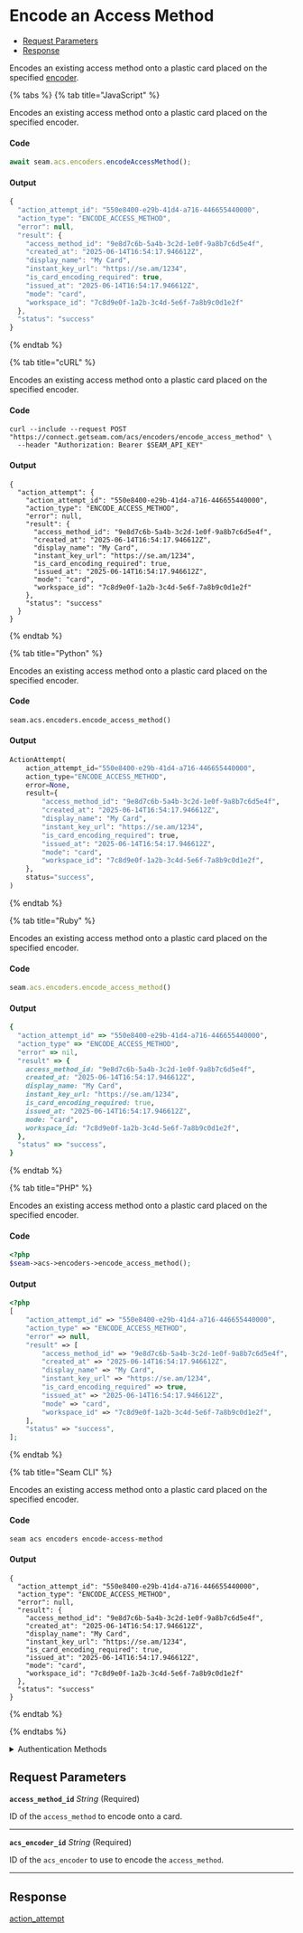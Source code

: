 # Encode an Access Method

- [Request Parameters](#request-parameters)
- [Response](#response)

Encodes an existing access method onto a plastic card placed on the specified [encoder](../../../capability-guides/access-systems/working-with-card-encoders-and-scanners/README.md).


{% tabs %}
{% tab title="JavaScript" %}

Encodes an existing access method onto a plastic card placed on the specified encoder.

#### Code

```javascript
await seam.acs.encoders.encodeAccessMethod();
```

#### Output

```javascript
{
  "action_attempt_id": "550e8400-e29b-41d4-a716-446655440000",
  "action_type": "ENCODE_ACCESS_METHOD",
  "error": null,
  "result": {
    "access_method_id": "9e8d7c6b-5a4b-3c2d-1e0f-9a8b7c6d5e4f",
    "created_at": "2025-06-14T16:54:17.946612Z",
    "display_name": "My Card",
    "instant_key_url": "https://se.am/1234",
    "is_card_encoding_required": true,
    "issued_at": "2025-06-14T16:54:17.946612Z",
    "mode": "card",
    "workspace_id": "7c8d9e0f-1a2b-3c4d-5e6f-7a8b9c0d1e2f"
  },
  "status": "success"
}
```
{% endtab %}

{% tab title="cURL" %}

Encodes an existing access method onto a plastic card placed on the specified encoder.

#### Code

```curl
curl --include --request POST "https://connect.getseam.com/acs/encoders/encode_access_method" \
  --header "Authorization: Bearer $SEAM_API_KEY"
```

#### Output

```curl
{
  "action_attempt": {
    "action_attempt_id": "550e8400-e29b-41d4-a716-446655440000",
    "action_type": "ENCODE_ACCESS_METHOD",
    "error": null,
    "result": {
      "access_method_id": "9e8d7c6b-5a4b-3c2d-1e0f-9a8b7c6d5e4f",
      "created_at": "2025-06-14T16:54:17.946612Z",
      "display_name": "My Card",
      "instant_key_url": "https://se.am/1234",
      "is_card_encoding_required": true,
      "issued_at": "2025-06-14T16:54:17.946612Z",
      "mode": "card",
      "workspace_id": "7c8d9e0f-1a2b-3c4d-5e6f-7a8b9c0d1e2f"
    },
    "status": "success"
  }
}
```
{% endtab %}

{% tab title="Python" %}

Encodes an existing access method onto a plastic card placed on the specified encoder.

#### Code

```python
seam.acs.encoders.encode_access_method()
```

#### Output

```python
ActionAttempt(
    action_attempt_id="550e8400-e29b-41d4-a716-446655440000",
    action_type="ENCODE_ACCESS_METHOD",
    error=None,
    result={
        "access_method_id": "9e8d7c6b-5a4b-3c2d-1e0f-9a8b7c6d5e4f",
        "created_at": "2025-06-14T16:54:17.946612Z",
        "display_name": "My Card",
        "instant_key_url": "https://se.am/1234",
        "is_card_encoding_required": true,
        "issued_at": "2025-06-14T16:54:17.946612Z",
        "mode": "card",
        "workspace_id": "7c8d9e0f-1a2b-3c4d-5e6f-7a8b9c0d1e2f",
    },
    status="success",
)
```
{% endtab %}

{% tab title="Ruby" %}

Encodes an existing access method onto a plastic card placed on the specified encoder.

#### Code

```ruby
seam.acs.encoders.encode_access_method()
```

#### Output

```ruby
{
  "action_attempt_id" => "550e8400-e29b-41d4-a716-446655440000",
  "action_type" => "ENCODE_ACCESS_METHOD",
  "error" => nil,
  "result" => {
    access_method_id: "9e8d7c6b-5a4b-3c2d-1e0f-9a8b7c6d5e4f",
    created_at: "2025-06-14T16:54:17.946612Z",
    display_name: "My Card",
    instant_key_url: "https://se.am/1234",
    is_card_encoding_required: true,
    issued_at: "2025-06-14T16:54:17.946612Z",
    mode: "card",
    workspace_id: "7c8d9e0f-1a2b-3c4d-5e6f-7a8b9c0d1e2f",
  },
  "status" => "success",
}
```
{% endtab %}

{% tab title="PHP" %}

Encodes an existing access method onto a plastic card placed on the specified encoder.

#### Code

```php
<?php
$seam->acs->encoders->encode_access_method();
```

#### Output

```php
<?php
[
    "action_attempt_id" => "550e8400-e29b-41d4-a716-446655440000",
    "action_type" => "ENCODE_ACCESS_METHOD",
    "error" => null,
    "result" => [
        "access_method_id" => "9e8d7c6b-5a4b-3c2d-1e0f-9a8b7c6d5e4f",
        "created_at" => "2025-06-14T16:54:17.946612Z",
        "display_name" => "My Card",
        "instant_key_url" => "https://se.am/1234",
        "is_card_encoding_required" => true,
        "issued_at" => "2025-06-14T16:54:17.946612Z",
        "mode" => "card",
        "workspace_id" => "7c8d9e0f-1a2b-3c4d-5e6f-7a8b9c0d1e2f",
    ],
    "status" => "success",
];
```
{% endtab %}

{% tab title="Seam CLI" %}

Encodes an existing access method onto a plastic card placed on the specified encoder.

#### Code

```seam_cli
seam acs encoders encode-access-method
```

#### Output

```seam_cli
{
  "action_attempt_id": "550e8400-e29b-41d4-a716-446655440000",
  "action_type": "ENCODE_ACCESS_METHOD",
  "error": null,
  "result": {
    "access_method_id": "9e8d7c6b-5a4b-3c2d-1e0f-9a8b7c6d5e4f",
    "created_at": "2025-06-14T16:54:17.946612Z",
    "display_name": "My Card",
    "instant_key_url": "https://se.am/1234",
    "is_card_encoding_required": true,
    "issued_at": "2025-06-14T16:54:17.946612Z",
    "mode": "card",
    "workspace_id": "7c8d9e0f-1a2b-3c4d-5e6f-7a8b9c0d1e2f"
  },
  "status": "success"
}
```
{% endtab %}

{% endtabs %}


<details>

<summary>Authentication Methods</summary>

- API key
- Personal access token
  <br>Must also include the `seam-workspace` header in the request.

To learn more, see [Authentication](https://docs.seam.co/latest/api/authentication).
</details>

## Request Parameters

**`access_method_id`** *String* (Required)

ID of the `access_method` to encode onto a card.

---

**`acs_encoder_id`** *String* (Required)

ID of the `acs_encoder` to use to encode the `access_method`.

---


## Response

[action\_attempt](./)

